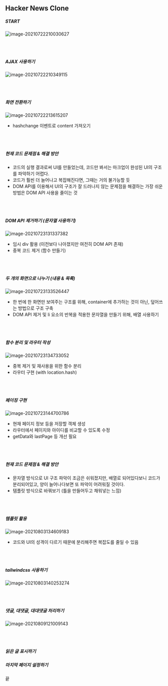 ## Hacker News Clone



##### START

![image-20210722210030627](https://github.com/heecheol1508/TIL/blob/master/hacker_news_clone/images/00.jpg)

<br/><br/>



##### AJAX 사용하기

![image-20210722210349115](https://github.com/heecheol1508/TIL/blob/master/hacker_news_clone/images/01.jpg)

<br/><br/>



##### 화면 전환하기

![image-20210722213615207](https://github.com/heecheol1508/TIL/blob/master/hacker_news_clone/images/02.jpg)

- hashchange 이벤트로 content 가져오기

<br/><br/>



##### 현재 코드 문제점 & 해결 방안

- 코드의 실행 결과로써 UI를 만들었는데, 코드만 봐서는 마크업이 완성된 UI의 구조를 파악하기 어렵다.
- 코드가 훨씬 더 늘어나고 복잡해진다면, 그때는 거의 불가능할 듯
- DOM API를 이용해서 UI의 구조가 잘 드러나지 않는 문제점을 해결하는 가장 쉬운 방법은 DOM API 사용을 줄이는 것

<br/><br/>



##### DOM API 제거하기 (문자열 사용하기)

![image-20210723131337382](https://github.com/heecheol1508/TIL/blob/master/hacker_news_clone/images/03.jpg)

- 임시 div 활용 (이전보다 나아졌지만 여전히 DOM API 존재)
- 중복 코드 제거 (함수 만들기)

<br/><br/>



##### 두 개의 화면으로 나누기 (내용 & 목록)

![image-20210723133526447](https://github.com/heecheol1508/TIL/blob/master/hacker_news_clone/images/04.jpg)

- 한 번에 한 화면만 보여주는 구조를 위해, container에 추가하는 것이 아닌, 덮어쓰는 방법으로 구조 구축
- DOM API 제거 및 li 요소의 반복을 적용한 문자열을 만들기 위해, 배열 사용하기

<br/><br/>



##### 함수 분리 및 라우터 작성

![image-20210723134733052](https://github.com/heecheol1508/TIL/blob/master/hacker_news_clone/images/05.jpg)

- 중복 제거 및 재사용을 위한 함수 분리
- 라우터 구현 (with location.hash)

<br/><br/>



##### 페이징 구현

![image-20210723144700786](https://github.com/heecheol1508/TIL/blob/master/hacker_news_clone/images/06.jpg)

- 현재 페이지 정보 등을 저장할 객체 생성
- 라우터에서 페이지와 아이디를 비교할 수 있도록 수정
- getData와 lastPage 등 개선 필요

<br/><br/>



##### 현재 코드 문제점 & 해결 방안

- 문자열 방식으로 UI 구조 파악이 조금은 쉬워졌지만, 배열로 되어있다보니 코드가 분리되어있고, 양이 늘어나다보면 또 파악이 어려워질 것이다.
- 템플릿 방식으로 바꿔보기 (틀을 만들어두고 채워넣는 느낌)

<br/><br/>



##### 템플릿 활용

![image-20210803134609183](https://github.com/heecheol1508/TIL/blob/master/hacker_news_clone/images/07.jpg)

- 코드와 UI의 성격이 다르기 때문에 분리해주면 복잡도를 줄일 수 있음

<br/><br/>



##### tailwindcss 사용하기

![image-20210803140253274](https://github.com/heecheol1508/TIL/blob/master/hacker_news_clone/images/08.jpg)

<br/><br/>



##### 댓글, 대댓글, 대대댓글 처리하기

![image-20210809121009143](https://github.com/heecheol1508/TIL/blob/master/hacker_news_clone/images/09.jpg)

<br/><br/>



##### 읽은 글 표시하기

##### 마지막 페이지 설정하기



끝
